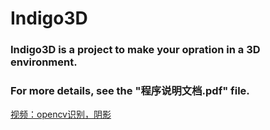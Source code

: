# Indigo3D
### Indigo3D is a project to make your opration in a 3D environment.
### For more details, see the "程序说明文档.pdf" file.
[视频：opencv识别，阴影](https://github.com/Jinzhe-Zhang/Indigo3D/blob/master/opencv%E8%AF%86%E5%88%AB%EF%BC%8C%E9%98%B4%E5%BD%B1%E5%BD%95%E5%B1%8F.mp4)
